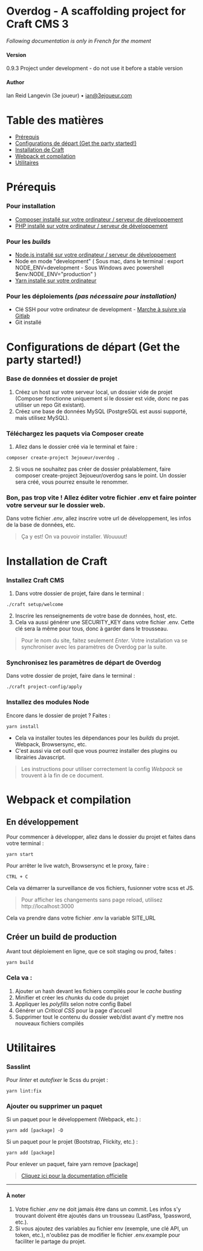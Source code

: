 
# Overdog - A scaffolding project for Craft CMS 3

_Following documentation is only in French for the moment_

#### Version
0.9.3
Project under development - do not use it before a stable version

#### Author
Ian Reid Langevin (3e joueur) • ian@3ejoueur.com

# Table des matières
<!-- TOC -->

- [Prérequis](#prérequis)
- [Configurations de départ (Get the party started!)](#configurations-de-départ-get-the-party-started)
- [Installation de Craft](#installation-de-craft)
- [Webpack et compilation](#webpack-et-compilation)
- [Utilitaires](#utilitaires)

<!-- /TOC -->



# Prérequis

### Pour installation

- [Composer installé sur votre ordinateur / serveur de développement](https://getcomposer.org)
- [PHP installé sur votre ordinateur / serveur de développement]( https://www.php.net/manual/fr/install.php)


### Pour les _builds_

- [Node.js installé sur votre ordinateur / serveur de développement](https://nodejs.org/en/)
- Node en mode "development" ( Sous mac, dans le terminal : export NODE_ENV=development - Sous Windows avec powershell
$env:NODE_ENV="production" )
- [Yarn installé sur votre ordinateur](https://yarnpkg.com/lang/en/docs/install)


### Pour les déploiements _(pas nécessaire pour installation)_

- Clé SSH pour votre ordinateur de development - [Marche à suivre via Gitlab](https://docs.gitlab.com/ee/ssh/)
- Git installé



# Configurations de départ (Get the party started!)

### Base de données et dossier de projet
1. Créez un host sur votre serveur local, un dossier vide de projet (Composer fonctionne uniquement si le dossier est vide, donc ne pas utiliser un repo Git existant).
2. Créez une base de données MySQL (PostgreSQL est aussi supporté, mais utilisez MySQL).

### Téléchargez les paquets via Composer create
1. Allez dans le dossier créé via le terminal et faire :
```
composer create-project 3ejoueur/overdog .
```

2. Si vous ne souhaitez pas créer de dossier préalablement, faire composer create-project 3ejoueur/overdog sans le point. Un dossier sera créé, vous pourrez ensuite le renommer.

### Bon, pas trop vite ! Allez éditer votre fichier .env et faire pointer votre serveur sur le dossier web.

Dans votre fichier _.env_, allez inscrire votre url de développement, les infos de la base de données, etc.

> Ça y est! On va pouvoir installer. Wouuuut!



# Installation de Craft

### Installez Craft CMS

1. Dans votre dossier de projet, faire dans le terminal :
```
./craft setup/welcome
```
2. Inscrire les renseignements de votre base de données, host, etc.
3. Cela va aussi générer une SECURITY_KEY dans votre fichier .env. Cette clé sera la même pour tous, donc à garder dans le trousseau.

> Pour le nom du site, faitez seulement _Enter_. Votre installation va se synchroniser avec les paramètres de Overdog par la suite.

### Synchronisez les paramètres de départ de Overdog

Dans votre dossier de projet, faire dans le terminal :

```
./craft project-config/apply
```

### Installez des modules Node

Encore dans le dossier de projet ? Faites :
```
yarn install
```

- Cela va installer toutes les dépendances pour les _builds_ du projet. Webpack, Browsersync, etc.
- C'est aussi via cet outil que vous pourrez installer des plugins ou librairies Javascript.

> Les instructions pour utiliser correctement la config _Webpack_ se trouvent à la fin de ce document.



# Webpack et compilation

## En développement

Pour commencer à développer, allez dans le dossier du projet et faites dans votre terminal :

```
yarn start
```

Pour arrêter le live watch, Browsersync et le proxy, faire :

```
CTRL + C
```


Cela va démarrer la surveillance de vos fichiers, fusionner votre scss et JS.

> Pour afficher les changements sans page reload, utilisez http://localhost:3000

Cela va prendre dans votre fichier .env la variable SITE_URL


## Créer un build de production

Avant tout déploiement en ligne, que ce soit staging ou prod, faites :

```
yarn build
```

### Cela va :
1. Ajouter un hash devant les fichiers compilés pour le _cache busting_
1. Minifier et créer les _chunks_ du code du projet
2. Appliquer les _polyfills_ selon notre config Babel
3. Générer un _Critical CSS_ pour la page d'accueil
4. Supprimer tout le contenu du dossier web/dist avant d'y mettre nos nouveaux fichiers compilés



# Utilitaires

### Sasslint

Pour _linter_ et _autofixer_ le Scss du projet :

```
yarn lint:fix
```


### Ajouter ou supprimer un paquet

Si un paquet pour le développement (Webpack, etc.) :

```
yarn add [package] -D
```
Si un paquet pour le projet (Bootstrap, Flickity, etc.) :

```
yarn add [package]
```

Pour enlever un paquet, faire yarn remove [package]

>[Cliquez ici pour la documentation officielle](https://yarnpkg.com/en/packages)

---

#### À noter

1. Votre fichier _.env_ ne doit jamais être dans un commit. Les infos s'y trouvant doivent être ajoutés dans un trousseau (LastPass, 1password, etc.).
2. Si vous ajoutez des variables au fichier env (exemple, une clé API, un token, etc.), n'oubliez pas de modifier le fichier .env.example pour faciliter le partage du projet.
